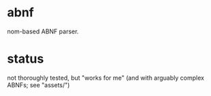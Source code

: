 # abnf
nom-based ABNF parser.

# status
not thoroughly tested, but "works for me" (and with arguably complex ABNFs; see "assets/")
